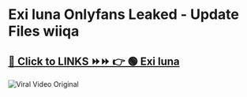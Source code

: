 
 # Exi luna Onlyfans Leaked - Update Files wiiqa

## <h2><a href="https://clipsfans.com/Exi_luna&ref=git">🔗 Click to LINKS ⏩⏩ 👉 🟢 Exi luna </a></h2>

<a href="https://clipsfans.com/Exi_luna&ref=git" rel="nofollow" data-target="animated-image.originalLink"><img src="https://i.ibb.co.com/xMMVF88/686577567.gif" alt="Viral Video Original" style="max-width: 100%; display: inline-block;" data-target="animated-image.originalImage"></a>

